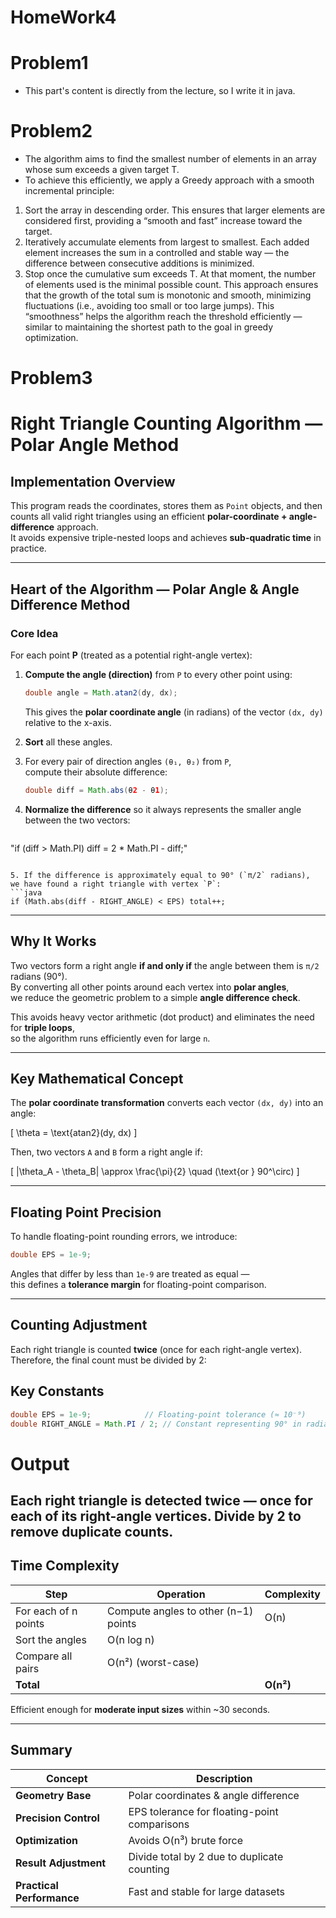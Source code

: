 # HomeWork4
# Problem1
- This part's content is directly from the lecture, so I write it in java.

# Problem2
- The algorithm aims to find the smallest number of elements in an array whose sum exceeds a given target T.
- To achieve this efficiently, we apply a Greedy approach with a smooth incremental principle:
1. Sort the array in descending order.
   This ensures that larger elements are considered first, providing a “smooth and fast” increase toward the target.
2. Iteratively accumulate elements from largest to smallest.
   Each added element increases the sum in a controlled and stable way — the difference between consecutive additions is minimized.
3. Stop once the cumulative sum exceeds T.
   At that moment, the number of elements used is the minimal possible count.
   This approach ensures that the growth of the total sum is monotonic and smooth, minimizing fluctuations (i.e., avoiding too small or too large jumps).
   This “smoothness” helps the algorithm reach the threshold efficiently — similar to maintaining the shortest path to the goal in greedy optimization.

# Problem3
#  Right Triangle Counting Algorithm — Polar Angle Method

##  Implementation Overview
This program reads the coordinates, stores them as `Point` objects, and then counts all valid right triangles using an efficient **polar-coordinate + angle-difference** approach.  
It avoids expensive triple-nested loops and achieves **sub-quadratic time** in practice.

---

##  Heart of the Algorithm — Polar Angle & Angle Difference Method

###  Core Idea
For each point **P** (treated as a potential right-angle vertex):

1. **Compute the angle (direction)** from `P` to every other point using:
   ```java
   double angle = Math.atan2(dy, dx);
   ```
   This gives the **polar coordinate angle** (in radians) of the vector `(dx, dy)` relative to the x-axis.

2. **Sort** all these angles.

3. For every pair of direction angles `(θ₁, θ₂)` from `P`,  
   compute their absolute difference:
   ```java
   double diff = Math.abs(θ2 - θ1);
   ```

4. **Normalize the difference** so it always represents the smaller angle between the two vectors:
   ```java
"if (diff > Math.PI) diff = 2 * Math.PI - diff;"
   ```

5. If the difference is approximately equal to 90° (`π/2` radians),  
   we have found a right triangle with vertex `P`:
   ```java
   if (Math.abs(diff - RIGHT_ANGLE) < EPS) total++;
   ```

---

##  Why It Works
Two vectors form a right angle **if and only if** the angle between them is `π/2` radians (90°).  
By converting all other points around each vertex into **polar angles**,  
we reduce the geometric problem to a simple **angle difference check**.

This avoids heavy vector arithmetic (dot product) and eliminates the need for **triple loops**,  
so the algorithm runs efficiently even for large `n`.

---

##  Key Mathematical Concept
The **polar coordinate transformation** converts each vector `(dx, dy)` into an angle:

\[
\theta = \text{atan2}(dy, dx)
\]

Then, two vectors `A` and `B` form a right angle if:

\[
|\theta_A - \theta_B| \approx \frac{\pi}{2} \quad (\text{or } 90^\circ)
\]

---

##  Floating Point Precision
To handle floating-point rounding errors, we introduce:
```java
double EPS = 1e-9;
```
Angles that differ by less than `1e-9` are treated as equal —  
this defines a **tolerance margin** for floating-point comparison.

---

## Counting Adjustment
Each right triangle is counted **twice** (once for each right-angle vertex).  
Therefore, the final count must be divided by 2:


##  Key Constants
```java
double EPS = 1e-9;            // Floating-point tolerance (≈ 10⁻⁹)
double RIGHT_ANGLE = Math.PI / 2; // Constant representing 90° in radians
```

# Output

 Each right triangle is detected twice — once for each of its right-angle vertices.
 Divide by 2 to remove duplicate counts.
---

##  Time Complexity
| Step | Operation | Complexity |
|------|------------|-------------|
| For each of n points | Compute angles to other (n−1) points | O(n) |
| Sort the angles | O(n log n) |
| Compare all pairs | O(n²) (worst-case) |
| **Total** |  | **O(n²)** |

Efficient enough for **moderate input sizes** within ~30 seconds.

---

## Summary
| Concept | Description |
|----------|--------------|
| **Geometry Base** | Polar coordinates & angle difference |
| **Precision Control** | EPS tolerance for floating-point comparisons |
| **Optimization** | Avoids O(n³) brute force |
| **Result Adjustment** | Divide total by 2 due to duplicate counting |
| **Practical Performance** | Fast and stable for large datasets |